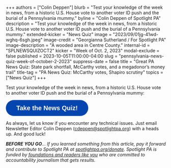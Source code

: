 +++
authors = ["Colin Deppen"]
blurb = "Test your knowledge of the week in news, from a historic U.S. House vote to another voter ID push and the burial of a Pennsylvania mummy."
byline = "Colin Deppen of Spotlight PA"
description = "Test your knowledge of the week in news, from a historic U.S. House vote to another voter ID push and the burial of a Pennsylvania mummy."
extended-kicker = "News Quiz"
image = "2023/09/01jg-41wd-wghq-6sgh.jpeg"
image-credit = "Georgianna Sutherland / For Spotlight PA"
image-description = "A wooded area in Centre County."
internal-id = "SPLNEWSQUIZOCT2"
kicker = "Week of Oct. 2, 2023"
modal-exclude = false
published = 2023-10-05T11:00:00-04:00
slug = "pennsylvania-news-quiz-week-of-october-2-2023"
suppress-date = false
title = "Great PA News Quiz: State park shortfall, McCarthy votes, and a megadonor’s money trail"
title-tag = "PA News Quiz: McCarthy votes, Shapiro scrutiny"
topics = ["News Quiz"]
+++

Test your knowledge of the week in news, from a historic U.S. House vote to another voter ID push and the burial of a Pennsylvania mummy:

<button data-tf-popup="cWRcXaoy" data-tf-opacity="100" data-tf-size="100" data-tf-iframe-props="title=SPL News Quiz Week 36 - Sept. 18" data-tf-transitive-search-params data-tf-medium="snippet" style="all:unset;font-family:Helvetica,Arial,sans-serif;display:inline-block;max-width:100%;white-space:nowrap;overflow:hidden;text-overflow:ellipsis;background-color:#0445AF;color:#fff;font-size:20px;border-radius:25px;padding:0 33px;font-weight:bold;height:50px;cursor:pointer;line-height:50px;text-align:center;margin:0;text-decoration:none;">Take the News Quiz!</button><script src="//embed.typeform.com/next/embed.js"></script>

As always, let us know if you encounter any technical issues. Just email Newsletter Editor Colin Deppen (cdeppen@spotlightpa.org) with a heads up. And good luck!

<strong><em>BEFORE YOU GO</em></strong><em>… If you learned something from this article, pay it forward and contribute to Spotlight PA at </em><a href="https://www.spotlightpa.org/donate"><em>spotlightpa.org/donate</em></a><em>. Spotlight PA is funded by </em><a href="https://www.spotlightpa.org/support"><em>foundations and readers like you</em></a><em> who are committed to accountability journalism that gets results.</em>

